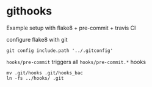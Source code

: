# githooks
Example setup with flake8 + pre-commit + travis CI


configure flake8 with git

    git config include.path '../.gitconfig'

`hooks/pre-commit` triggers all `hooks/pre-commit.*` hooks

    mv .git/hooks .git/hooks_bac
    ln -fs ../hooks/ .git